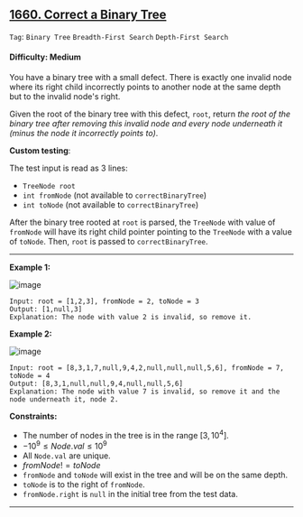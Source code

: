 ## [1660. Correct a Binary Tree](https://leetcode.com/problems/correct-a-binary-tree)

```Tag```: ```Binary Tree``` ```Breadth-First Search``` ```Depth-First Search```

#### Difficulty: Medium

You have a binary tree with a small defect. There is exactly one invalid node where its right child incorrectly points to another node at the same depth but to the invalid node's right.

Given the root of the binary tree with this defect, ```root```, return _the root of the binary tree after removing this invalid node and every node underneath it (minus the node it incorrectly points to)_.

__Custom testing__:

The test input is read as 3 lines:

- ```TreeNode root```
- ```int fromNode``` (not available to ```correctBinaryTree```)
- ```int toNode``` (not available to ```correctBinaryTree```)

After the binary tree rooted at ```root``` is parsed, the ```TreeNode``` with value of ```fromNode``` will have its right child pointer pointing to the ```TreeNode``` with a value of ```toNode```. Then, ```root``` is passed to ```correctBinaryTree```.

---

__Example 1:__

![image](https://assets.leetcode.com/uploads/2020/10/22/ex1v2.png)
```
Input: root = [1,2,3], fromNode = 2, toNode = 3
Output: [1,null,3]
Explanation: The node with value 2 is invalid, so remove it.
```

__Example 2:__

![image](https://assets.leetcode.com/uploads/2020/10/22/ex2v3.png)
```
Input: root = [8,3,1,7,null,9,4,2,null,null,null,5,6], fromNode = 7, toNode = 4
Output: [8,3,1,null,null,9,4,null,null,5,6]
Explanation: The node with value 7 is invalid, so remove it and the node underneath it, node 2.
```

__Constraints:__

- The number of nodes in the tree is in the range $[3, 10^4]$.
- $-10^9 \le Node.val \le 10^9$
- All ```Node.val``` are unique.
- $fromNode != toNode$
- ```fromNode``` and ```toNode``` will exist in the tree and will be on the same depth.
- ```toNode``` is to the right of ```fromNode```.
- ```fromNode.right``` is ```null``` in the initial tree from the test data.

---
